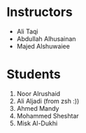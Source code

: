 # Instructors
* Ali Taqi
* Abdullah Alhusainan
* Majed Alshuwaiee

# Students
1. Noor Alrushaid
2. Ali Aljadi (from zsh :))
3. Ahmed Mandy
4. Mohammed Sheshtar
5. Misk Al-Dukhi

